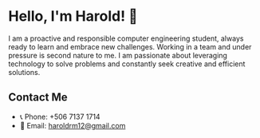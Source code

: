# Hello, I'm Harold! 👋

I am a proactive and responsible computer engineering student, always ready to learn and embrace new challenges. Working in a team and under pressure is second nature to me. I am passionate about leveraging technology to solve problems and constantly seek creative and efficient solutions.

## Contact Me

- 📞 Phone: +506 7137 1714
- 📧 Email: haroldrm12@gmail.com
